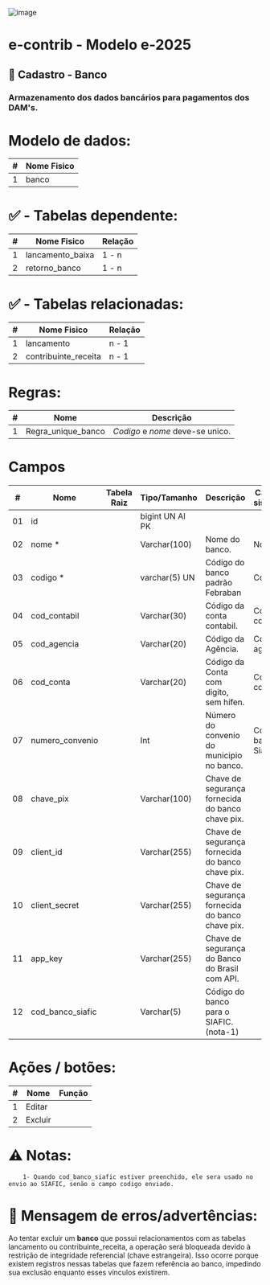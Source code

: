 ![image](https://github.com/user-attachments/assets/04662de1-1516-48d7-bb8c-50b38989e58b)
# e-contrib - Modelo e-2025 
## 🏦 Cadastro - Banco  
### Armazenamento dos dados bancários para pagamentos dos DAM's.

# Modelo de dados:
 **\#**  |**Nome Fisico**               |
---------|------------------------------|
1        | banco                        |

#   ✅ - Tabelas dependente:
 **\#**  |**Nome Fisico**               |   **Relação** |
---------|------------------------------|---------------|      
1        | lancamento_baixa             |     1 - n     |
2        | retorno_banco                |     1 - n     |

#   ✅ - Tabelas relacionadas:
 **\#**  |**Nome Fisico**               |   **Relação** |
---------|------------------------------|---------------| 
1        | lancamento                   |     n - 1     |
2        | contribuinte_receita         |     n - 1     |



# Regras:
 **\#**  |**Nome**                      |   **Descrição**                                               |
---------|------------------------------|---------------------------------------------------------------|      
1        | Regra_unique_banco           |  *Codigo* e *nome* deve-se unico.                             |



#  Campos
 **\#**  | **Nome**                     | **Tabela Raiz**         | **Tipo/Tamanho**        | **Descrição**                                                                        | **Campo sistema**                      | 
---------|------------------------------|-------------------------|-------------------------|--------------------------------------------------------------------------------------|----------------------------------------|
01       | id                           |                         | bigint UN AI PK         |                                                                                      |                                        |
02       | nome *                       |                         | Varchar(100)            | Nome do banco.                                                                       | Nome                                   |
03       | codigo *                     |                         | varchar(5) UN           | Código do banco padrão Febraban                                                      | Código                                 |
04       | cod_contabil                 |                         | Varchar(30)             | Código da conta contabil.                                                            | Código contábil                        |
05       | cod_agencia                  |                         | Varchar(20)             | Código da Agência.                                                                   | Código agência                         |
06       | cod_conta                    |                         | Varchar(20)             | Código da Conta com digito, sem hífen.                                               | Código conta                           |
07       | numero_convenio              |                         | Int                     | Número do convenio do municipio no banco.                                            | Código banco Siafic                    | 
08       | chave_pix                    |                         | Varchar(100)            | Chave de segurança fornecida do banco chave pix.                                     ||
09       | client_id                    |                         | Varchar(255)            | Chave de segurança fornecida do banco chave pix.                                     || 
10       | client_secret                |                         | Varchar(255)            | Chave de segurança fornecida do banco chave pix.                                     ||
11       | app_key                      |                         | Varchar(255)            | Chave de segurança do Banco do Brasil com API.                                       ||
12       | cod_banco_siafic             |                         | Varchar(5)              | Código do banco para o SIAFIC. (nota-1)                                              ||

# Ações / botões:
 **\#**  |**Nome**                      |   **Função**  |
---------|------------------------------|---------------|
1        | Editar                       |               |
2        | Excluir                      |               |

# ⚠️ Notas: 

        1- Quando cod_banco_siafic estiver preenchido, ele sera usado no envio ao SIAFIC, senão o campo codigo enviado.       

# 📄 Mensagem de erros/advertências: 
Ao tentar excluir um **banco** que possui relacionamentos com as tabelas lancamento ou contribuinte_receita, a operação será bloqueada devido à restrição de integridade referencial (chave estrangeira). Isso ocorre porque existem registros nessas tabelas que fazem referência ao banco, impedindo sua exclusão enquanto esses vínculos existirem.
